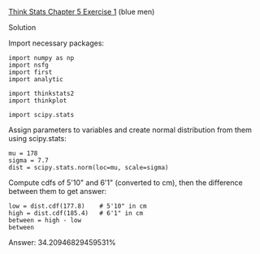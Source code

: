 [Think Stats Chapter 5 Exercise 1](http://greenteapress.com/thinkstats2/html/thinkstats2006.html#toc50) (blue men)

Solution

Import necessary packages:

    import numpy as np
    import nsfg
    import first
    import analytic

    import thinkstats2
    import thinkplot
    
    import scipy.stats
    
Assign parameters to variables and create normal distribution from them using scipy.stats:

    mu = 178
    sigma = 7.7
    dist = scipy.stats.norm(loc=mu, scale=sigma)
    
Compute cdfs of 5'10" and 6'1" (converted to cm), then the difference between them to get answer:

    low = dist.cdf(177.8)    # 5'10" in cm
    high = dist.cdf(185.4)   # 6'1" in cm
    between = high - low
    between

Answer: 34.20946829459531%

